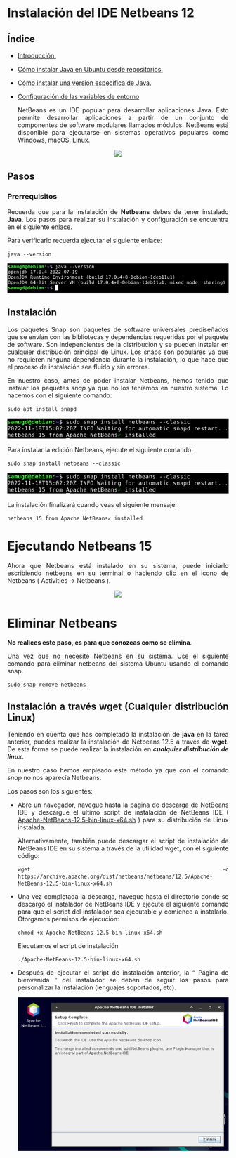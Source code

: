 <div align="justify">

# Instalación del IDE Netbeans 12

## Índice
- [Introducción.](#introducción)
- [Cómo instalar Java en Ubuntu desde repositorios.](#cómo-instalar-java-en-ubuntu-desde-repositorios)
- [Cómo instalar una versión específica de Java.](#cómo-instalar-una-versión-específica-de-java)
- [Configuración de las variables de entorno](#configuración-de-las-variables-de-entorno)

  NetBeans es un IDE popular para desarrollar aplicaciones Java. Esto permite desarrollar aplicaciones a partir de un conjunto de componentes de software modulares llamados módulos. NetBeans está disponible para ejecutarse en sistemas operativos populares como Windows, macOS, Linux.

<div align="center">
  <img src="https://www.linuxadictos.com/wp-content/uploads/apache-netbeans.jpg" width="250px">
</div>

## Pasos

### Prerrequisitos

  Recuerda que para la instalación de __Netbeans__ debes de tener instalado __Java__. Los pasos para realizar su instalación y configuración se encuentra en el siguiente [enlace](tarea-jdk.md).

  Para verificarlo recuerda ejecutar el siguiente enlace:

  ```console
  java --version
  ``` 
  <img src="https://github.com/samugd17/Entornos-de-desarrollo/blob/main/TAREAS/Tarea6/IMG/1.%20JAVA%20VERSION.png">

## Instalación

  Los paquetes Snap son paquetes de software universales prediseñados que se envían con las bibliotecas y dependencias requeridas por el paquete de software. Son independientes de la distribución y se pueden instalar en cualquier distribución principal de Linux. Los snaps son populares ya que no requieren ninguna dependencia durante la instalación, lo que hace que el proceso de instalación sea fluido y sin errores.
  
  En nuestro caso, antes de poder instalar Netbeans, hemos tenido que instalar los paquetes _snap_ ya que no los teníamos en nuestro sistema.
  Lo hacemos con el siguiente comando:
  
  ```console
  sudo apt install snapd
  ```
  
  <img src="https://github.com/samugd17/Entornos-de-desarrollo/blob/main/TAREAS/Tarea6/IMG/3.%20NETBEANS%20INSTALLATION%20(WRONG).png">
  
  <br>

  Para instalar la edición Netbeans, ejecute el siguiente comando:

```console
sudo snap install netbeans --classic
```
  <img src="https://github.com/samugd17/Entornos-de-desarrollo/blob/main/TAREAS/Tarea6/IMG/3.%20NETBEANS%20INSTALLATION%20(WRONG).png">

  La instalación finalizará cuando veas el siguiente mensaje:

  ```console
  netbeans 15 from Apache NetBeans✓ installed
  ```

# Ejecutando Netbeans 15

  Ahora que Netbeans está instalado en su sistema, puede iniciarlo escribiendo netbeans en su terminal o haciendo clic en el icono de Netbeans ( Activities -> Netbeans ).

<div align="center">
  <img src="https://liukin.es/wp-content/uploads/2021/10/Como-instalar-Netbeans-en-Ubuntu-Linux.png" width="550px">
</div>

# Eliminar Netbeans

__No realices este paso, es para que conozcas como se elimina__.

 Una vez que no necesite Netbeans en su sistema. Use el siguiente comando para eliminar netbeans del sistema Ubuntu usando el comando snap.

```console
sudo snap remove netbeans
```

## Instalación a través wget (Cualquier distribución Linux)

Teniendo en cuenta que has completado la instalación de __java__ en la tarea anterior, puedes realizar la instalación de Netbeans 12.5 a través de __wget__. De esta forma se puede realizar la instalación en ___cualquier distribución de linux___.
  
  En nuestro caso hemos empleado este método ya que con el comando _snap_ no nos aparecía Netbeans.

Los pasos son los siguientes:
- Abre un navegador, navegue hasta la página de descarga de NetBeans IDE y descargue el último script de instalación de NetBeans IDE ([ Apache-NetBeans-12.5-bin-linux-x64.sh](https://netbeans.apache.org/download/nb125/nb125.html) ) para su distribución de Linux instalada.

  Alternativamente, también puede descargar el script de instalación de NetBeans IDE en su sistema a través de la utilidad wget, con el siguiente código:
  ```console
  wget -c  https://archive.apache.org/dist/netbeans/netbeans/12.5/Apache-NetBeans-12.5-bin-linux-x64.sh
  ```
- Una vez completada la descarga, navegue hasta el directorio donde se descargó el instalador de NetBeans IDE y ejecute el siguiente comando para que el script del instalador sea ejecutable y comience a instalarlo.
  Otorgamos permisos de ejecución:
  ```code
  chmod +x Apache-NetBeans-12.5-bin-linux-x64.sh 
  ```
  Ejecutamos el script de instalación
  ```code
  ./Apache-NetBeans-12.5-bin-linux-x64.sh
  ```
- Después de ejecutar el script de instalación anterior, la “ Página de bienvenida ” del instalador se deben de seguir los pasos para personalizar la instalación (lenguajes soportados, etc).
  
  <div align="center">
  <img src="https://github.com/samugd17/Entornos-de-desarrollo/blob/main/TAREAS/Tarea6/IMG/5.%20FINAL%20STEP.png">
  </div>  

</div>
